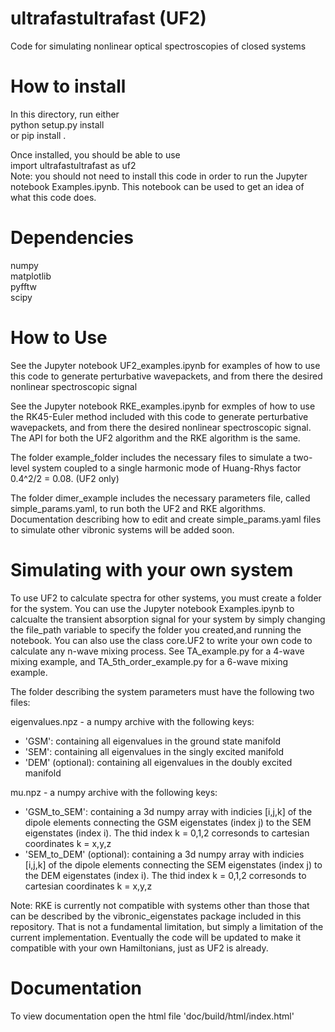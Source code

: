 # ultrafastultrafast (UF2)
Code for simulating nonlinear optical spectroscopies of closed systems

# How to install
In this directory, run either  
python setup.py install  
or
pip install .

Once installed, you should be able to use  
import ultrafastultrafast as uf2  
Note: you should not need to install this code in order to run the Jupyter
notebook Examples.ipynb. This notebook can be used to get an idea of what
this code does.

# Dependencies
numpy  
matplotlib  
pyfftw  
scipy

# How to Use
See the Jupyter notebook UF2_examples.ipynb for examples of how to use
this code to generate perturbative wavepackets, and from there
the desired nonlinear spectroscopic signal

See the Jupyter notebook RKE_examples.ipynb for exmples of how to use
the RK45-Euler method included with this code to generate
perturbative wavepackets, and from there the desired nonlinear
spectroscopic signal.  The API for both the UF2 algorithm and the
RKE algorithm is the same.

The folder example_folder includes the necessary files to simulate
a two-level system coupled to a single harmonic mode of Huang-Rhys
factor 0.4^2/2 = 0.08. (UF2 only)

The folder dimer_example includes the necessary parameters file,
called simple_params.yaml, to run both the UF2 and RKE algorithms.
Documentation describing how to edit and create simple_params.yaml
files to simulate other vibronic systems will be added soon.

# Simulating with your own system

To use UF2 to calculate spectra for other systems, you must create a
folder for the system.  You can use the Jupyter notebook Examples.ipynb
to calcualte the transient absorption signal for your system by simply
changing the file_path variable to specify the folder you created,and running
the notebook.  You can also use the class core.UF2 to write your own code to
calculate any n-wave mixing process.  See TA_example.py for a 4-wave mixing
example, and TA_5th_order_example.py for a 6-wave mixing example.

The folder describing the system parameters must have the following two files:

eigenvalues.npz - a numpy archive with the following keys:  
- 'GSM': containing all eigenvalues in the ground state manifold  
- 'SEM': containing all eigenvalues in the singly excited manifold  
- 'DEM' (optional): containing all eigenvalues in the doubly excited manifold  

mu.npz - a numpy archive with the following keys:  
- 'GSM_to_SEM': containing a 3d numpy array with indicies [i,j,k] of the dipole elements
connecting the GSM eigenstates (index j) to the SEM eigenstates (index i). The thid index
k = 0,1,2 corresonds to cartesian coordinates k = x,y,z
- 'SEM_to_DEM' (optional): containing a 3d numpy array with indicies [i,j,k] of the dipole elements
connecting the SEM eigenstates (index j) to the DEM eigenstates (index i). The thid index
k = 0,1,2 corresonds to cartesian coordinates k = x,y,z

Note: RKE is currently not compatible with systems other than those that can
be described by the vibronic_eigenstates package included in this
repository. That is not a fundamental limitation, but simply a limitation of
the current implementation.  Eventually the code will be updated to make it
compatible with your own Hamiltonians, just as UF2 is already.

# Documentation
To view documentation open the html file 'doc/build/html/index.html'